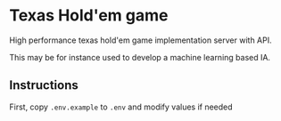 # Texas Hold'em game

High performance texas hold'em game implementation server with API.

This may be for instance used to develop a machine learning based IA.

## Instructions

First, copy `.env.example` to `.env` and modify values if needed
